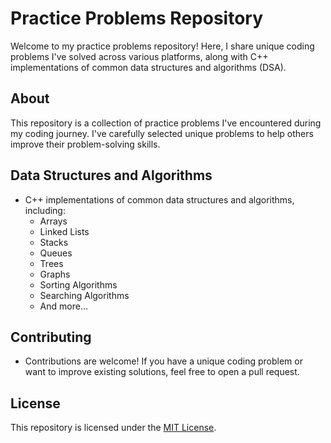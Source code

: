 # Practice Problems Repository

Welcome to my practice problems repository! Here, I share unique coding problems I've solved across various platforms, along with C++ implementations of common data structures and algorithms (DSA).

## About

This repository is a collection of practice problems I've encountered during my coding journey. I've carefully selected unique problems to help others improve their problem-solving skills.

## Data Structures and Algorithms

- C++ implementations of common data structures and algorithms, including:
  - Arrays
  - Linked Lists
  - Stacks
  - Queues
  - Trees
  - Graphs
  - Sorting Algorithms
  - Searching Algorithms
  - And more...

## Contributing

- Contributions are welcome! If you have a unique coding problem or want to improve existing solutions, feel free to open a pull request.

## License

This repository is licensed under the [MIT License](LICENSE).

